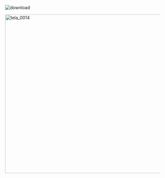 ![download](https://user-images.githubusercontent.com/4249709/29571723-59d5b9bc-8730-11e7-9d71-148e3cd7ec52.png)

<img width="518" alt="tela_0014" src="https://user-images.githubusercontent.com/4249709/29571438-94f4d6a0-872f-11e7-9303-c8ab94226fc8.PNG">

